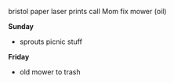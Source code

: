 bristol paper
laser prints
call Mom
fix mower (oil)

**Sunday**

* sprouts picnic stuff

**Friday**

* old mower to trash 